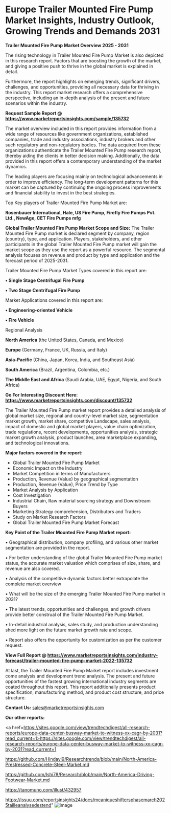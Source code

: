 # Europe Trailer Mounted Fire Pump Market Insights, Industry Outlook, Growing Trends and Demands 2031

<Strong> Trailer Mounted Fire Pump Market Overview 2025 - 2031</strong>

The rising technology in Trailer Mounted Fire Pump Market is also depicted in this research report. Factors that are boosting the growth of the market, and giving a positive push to thrive in the global market is explained in detail.

Furthermore, the report highlights on emerging trends, significant drivers, challenges, and opportunities, providing all necessary data for thriving in the industry. This report market research offers a comprehensive perspective, including an in-depth analysis of the present and future scenarios within the industry.

<strong>Request Sample Report @ <a href=https://www.marketreportsinsights.com/sample/135732>https://www.marketreportsinsights.com/sample/135732</a></strong>

The market overview included in this report provides information from a wide range of resources like government organizations, established companies, trade and industry associations, industry brokers and other such regulatory and non-regulatory bodies. The data acquired from these organizations authenticate the Trailer Mounted Fire Pump research report, thereby aiding the clients in better decision making. Additionally, the data provided in this report offers a contemporary understanding of the market dynamics.

The leading players are focusing mainly on technological advancements in order to improve efficiency. The long-term development patterns for this market can be captured by continuing the ongoing process improvements and financial stability to invest in the best strategies.

Top Key players of Trailer Mounted Fire Pump Market are:

<strong>Rosenbauer International, Hale, US Fire Pump, Firefly Fire Pumps Pvt. Ltd., NewAge, CET Fire Pumps mfg</strong>

<strong><b>Global Trailer Mounted Fire Pump Market Scope and Size:</b></strong>
The Trailer Mounted Fire Pump market is declared segment by company, region (country), type, and application. Players, stakeholders, and other participants in the global Trailer Mounted Fire Pump market will gain the market scope as they use the report as a powerful resource. The segmental analysis focuses on revenue and product by type and application and the forecast period of 2025-2031.

Trailer Mounted Fire Pump Market Types covered in this report are:

<strong>• Single Stage Centrifugal Fire Pump

• Two Stage Centrifugal Fire Pump</strong>

Market Applications covered in this report are:

<strong>• Engineering-oriented Vehicle

• Fire Vehicle</strong> 

Regional Analysis

<strong>North America</strong> (the United States, Canada, and Mexico)

<strong>Europe</strong> (Germany, France, UK, Russia, and Italy)

<strong>Asia-Pacific</strong> (China, Japan, Korea, India, and Southeast Asia)

<strong>South America</strong> (Brazil, Argentina, Colombia, etc.)

<strong>The Middle East and Africa</strong> (Saudi Arabia, UAE, Egypt, Nigeria, and South Africa)

<strong>Go For Interesting Discount Here: <a href=https://www.marketreportsinsights.com/discount/135732>https://www.marketreportsinsights.com/discount/135732</a></strong>

The Trailer Mounted Fire Pump market report provides a detailed analysis of global market size, regional and country-level market size, segmentation market growth, market share, competitive Landscape, sales analysis, impact of domestic and global market players, value chain optimization, trade regulations, recent developments, opportunities analysis, strategic market growth analysis, product launches, area marketplace expanding, and technological innovations.

<strong><b>Major factors covered in the report:</b></strong>
<ul>
  <li>Global Trailer Mounted Fire Pump Market </li>
  <li>Economic Impact on the Industry</li>
  <li>Market Competition in terms of Manufacturers</li>
  <li>Production, Revenue (Value) by geographical segmentation</li>
  <li>Production, Revenue (Value), Price Trend by Type</li>
  <li>Market Analysis by Application</li>
  <li>Cost Investigation</li>
  <li>Industrial Chain, Raw material sourcing strategy and Downstream Buyers</li>
  <li>Marketing Strategy comprehension, Distributors and Traders</li>
  <li>Study on Market Research Factors</li>
  <li>Global Trailer Mounted Fire Pump Market Forecast</li>
</ul>

<strong><b>Key Point of the Trailer Mounted Fire Pump Market report:</b></strong>

• Geographical distribution, company profiling, and various other market segmentation are provided in the report.

• For better understanding of the global Trailer Mounted Fire Pump market status, the accurate market valuation which comprises of size, share, and revenue are also covered.

• Analysis of the competitive dynamic factors better extrapolate the complete market overview

• What will be the size of the emerging Trailer Mounted Fire Pump market in 2031?

• The latest trends, opportunities and challenges, and growth drivers provide better construal of the Trailer Mounted Fire Pump Market.

• In-detail industrial analysis, sales study, and production understanding shed more light on the future market growth rate and scope.

• Report also offers the opportunity for customization as per the customer request.

<strong><b>View Full Report @ <a href=https://www.marketreportsinsights.com/industry-forecast/trailer-mounted-fire-pump-market-2022-135732>https://www.marketreportsinsights.com/industry-forecast/trailer-mounted-fire-pump-market-2022-135732</a></b></strong>


At last, the Trailer Mounted Fire Pump Market report includes investment come analysis and development trend analysis. The present and future opportunities of the fastest growing international industry segments are coated throughout this report. This report additionally presents product specification, manufacturing method, and product cost structure, and price structure.

<strong>Contact Us:</strong>
sales@marketreportsinsights.com

<strong>Our other reports:</strong>

<a href=https://sites.google.com/view/trendtechdigest/all-research-reports/europe-data-center-busway-market-to-witness-xx-cagr-by-2031?read_current=1>https://sites.google.com/view/trendtechdigest/all-research-reports/europe-data-center-busway-market-to-witness-xx-cagr-by-2031?read_current=1</a>

<a href=https://github.com/Hindavi9/Researchtrends/blob/main/North-America-Prestressed-Concrete-Steel-Market.md>https://github.com/Hindavi9/Researchtrends/blob/main/North-America-Prestressed-Concrete-Steel-Market.md</a>

<a href=https://github.com/Ishi78/Research/blob/main/North-America-Driving-Footwear-Market.md>https://github.com/Ishi78/Research/blob/main/North-America-Driving-Footwear-Market.md</a>

<a href=https://tanomuno.com/illust/432957>https://tanomuno.com/illust/432957</a>

<a href=https://issuu.com/reportsinsights24/docs/mcaniqueshiftersphasemarch2025tailleanalysedestend>https://issuu.com/reportsinsights24/docs/mcaniqueshiftersphasemarch2025tailleanalysedestend</a>"
![image](https://github.com/user-attachments/assets/5b905864-7f2d-4b33-8593-af1dfe7ff233)
